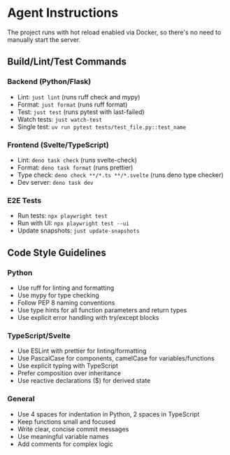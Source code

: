 # Agent Instructions

The project runs with hot reload enabled via Docker, so there's no need to manually start the server.

## Build/Lint/Test Commands

### Backend (Python/Flask)
- Lint: `just lint` (runs ruff check and mypy)
- Format: `just format` (runs ruff format)
- Test: `just test` (runs pytest with last-failed)
- Watch tests: `just watch-test`
- Single test: `uv run pytest tests/test_file.py::test_name`

### Frontend (Svelte/TypeScript)
- Lint: `deno task check` (runs svelte-check)
- Format: `deno task format` (runs prettier)
- Type check: `deno check **/*.ts **/*.svelte` (runs deno type checker)
- Dev server: `deno task dev`

### E2E Tests
- Run tests: `npx playwright test`
- Run with UI: `npx playwright test --ui`
- Update snapshots: `just update-snapshots`

## Code Style Guidelines

### Python
- Use ruff for linting and formatting
- Use mypy for type checking
- Follow PEP 8 naming conventions
- Use type hints for all function parameters and return types
- Use explicit error handling with try/except blocks

### TypeScript/Svelte
- Use ESLint with prettier for linting/formatting
- Use PascalCase for components, camelCase for variables/functions
- Use explicit typing with TypeScript
- Prefer composition over inheritance
- Use reactive declarations ($) for derived state

### General
- Use 4 spaces for indentation in Python, 2 spaces in TypeScript
- Keep functions small and focused
- Write clear, concise commit messages
- Use meaningful variable names
- Add comments for complex logic
